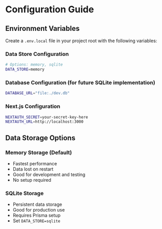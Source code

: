 # Configuration Guide

## Environment Variables

Create a `.env.local` file in your project root with the following variables:

### Data Store Configuration
```bash
# Options: memory, sqlite
DATA_STORE=memory
```

### Database Configuration (for future SQLite implementation)
```bash
DATABASE_URL="file:./dev.db"
```

### Next.js Configuration
```bash
NEXTAUTH_SECRET=your-secret-key-here
NEXTAUTH_URL=http://localhost:3000
```

## Data Storage Options

### Memory Storage (Default)
- Fastest performance
- Data lost on restart
- Good for development and testing
- No setup required

### SQLite Storage
- Persistent data storage
- Good for production use
- Requires Prisma setup
- Set `DATA_STORE=sqlite`

